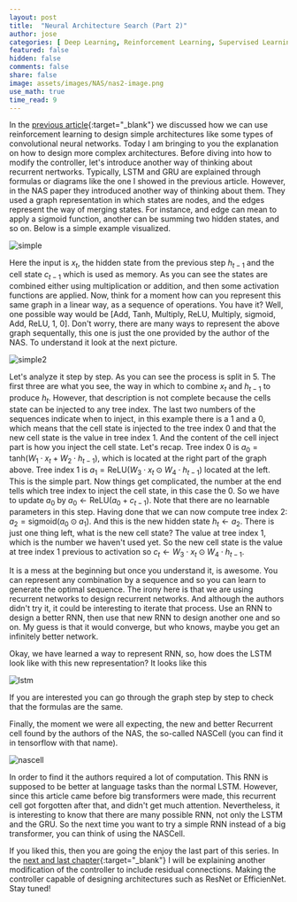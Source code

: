 ```yaml
---
layout: post
title:  "Neural Architecture Search (Part 2)"
author: jose
categories: [ Deep Learning, Reinforcement Learning, Supervised Learning, Happy Ideas ]
featured: false
hidden: false
comments: false
share: false
image: assets/images/NAS/nas2-image.png
use_math: true
time_read: 9
---
```


In the [previous article]({{site.baseurl}}/NAS){:target="_blank"} we discussed how we can use reinforcement learning to design simple architectures like some types of convolutional neural networks. Today I am bringing to you the explanation on how to design more complex architectures. Before diving into how to modify the controller, let's introduce another way of thinking about recurrent nertworks. Typically, LSTM and GRU are explained through formulas or diagrams like the one I showed in the previous article. However, in the NAS paper they introduced another way of thinking about them. They used a graph representation in which states are nodes, and the edges represent the way of merging states. For instance, and edge can mean to apply a sigmoid function, another can be summing two hidden states, and so on. Below is a simple example visualized.

<p class="text-center"><img class="" src="{{site.baseurl}}/assets/images/NAS/simple-rnn.png" alt="simple" /></p>

Here the input is <span>$x_t$</span>, the hidden state from the previous step <span>$h_{t-1}$</span> and the cell state <span>$c_{t-1}$</span> which is used as memory. As you can see the states are combined either using multiplication or addition, and then some activation functions are applied. Now, think for a moment how can you represent this same graph in a linear way, as a sequence of operations. You have it? Well, one possible way would be [Add, Tanh, Multiply, ReLU, Multiply, sigmoid, Add, ReLU, 1, 0]. Don't worry, there are many ways to represent the above graph sequentally, this one is just the one provided by the author of the NAS. To understand it look at the next picture.

<p class="text-center"><img class="" src="{{site.baseurl}}/assets/images/NAS/simple-explained.png" alt="simple2" /></p>

Let's analyze it step by step. As you can see the process is split in 5. The first three are what you see, the way in which to combine <span>$x_t$</span> and <span>$h_{t-1}$</span> to produce <span>$h_{t}$</span>. However, that description is not complete because the cells state can be injected to any tree index. The last two numbers of the sequences indicate when to inject, in this example there is a 1 and a 0, which means that the cell state is injected to the tree index 0 and that the new cell state is the value in tree index 1. And the content of the cell inject part is how you inject the cell state. Let's recap. Tree index 0 is <span>$a_0 = \text{tanh}(W_1 \cdot x_t + W_2 \cdot h_{t-1})$</span>, which is located at the right part of the graph above. Tree index 1 is <span>$a_1 = \text{ReLU}(W_3 \cdot x_t \odot W_4 \cdot h_{t-1})$</span> located at the left. This is the simple part. Now things get complicated, the number at the end tells which tree index to inject the cell state, in this case the 0. So we have to update <span>$a_0$</span> by <span>$a_0 \leftarrow \text{ReLU}(a_0 + c_{t-1})$</span>. Note that there are no learnable parameters in this step. Having done that we can now compute tree index 2: <span>$a_2 = \text{sigmoid}( a_0 \odot a_{1})$</span>. And this is the new hidden state <span>$h_t \leftarrow a_2$</span>. There is just one thing left, what is the new cell state? The value at tree index 1, which is the number we haven't used yet. So the new cell state is the value at tree index 1 previous to activation so <span>$c_t \leftarrow W_3 \cdot x_t \odot W_4 \cdot h_{t-1}$</span>. 

It is a mess at the beginning but once you understand it, is awesome. You can represent any combination by a sequence and so you can learn to generate the optimal sequence. The irony here is that we are using recurrent networks to design recurrent networks. And although the authors didn't try it, it could be interesting to iterate that process. Use an RNN to design a better RNN, then use that new RNN to design another one and so on. My guess is that it would converge, but who knows, maybe you get an infinitely better network. 

Okay, we have learned a way to represent RNN, so, how does the LSTM look like with this new representation? It looks like this

<p class="text-center"><img class="" src="{{site.baseurl}}/assets/images/NAS/lstm_.png" alt="lstm" /></p>

If you are interested you can go through the graph step by step to check that the formulas are the same. 

Finally, the moment we were all expecting, the new and better Recurrent cell found by the authors of the NAS, the so-called NASCell (you can find it in tensorflow with that name).

<p class="text-center"><img class="" src="{{site.baseurl}}/assets/images/NAS/nascell.png" alt="nascell" /></p>

In order to find it the authors required a lot of computation. This RNN is supposed to be better at language tasks than the normal LSTM. However, since this article came before big transformers were made, this recurrent cell got forgotten after that, and didn't get much attention. Nevertheless, it is interesting to know that there are many possible RNN, not only the LSTM and the GRU. So the next time you want to try a simple RNN instead of a big transformer, you can think of using the NASCell.

If you liked this, then you are going the enjoy the last part of this series. In the [next and last chapter]({{site.baseurl}}/NAS-parte3){:target="_blank"} I will be explaining another modification of the controller to include residual connections. Making the controller capable of designing architectures such as ResNet or EfficienNet. Stay tuned!